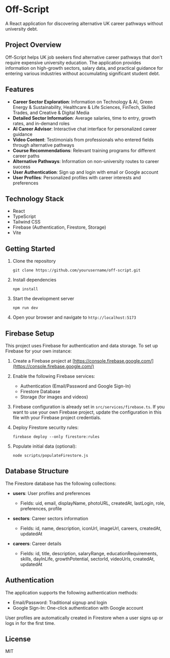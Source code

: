 # Off-Script

A React application for discovering alternative UK career pathways without university debt.

## Project Overview

Off-Script helps UK job seekers find alternative career pathways that don't require expensive university education. The application provides information on high-growth sectors, salary data, and practical guidance for entering various industries without accumulating significant student debt.

## Features

- **Career Sector Exploration**: Information on Technology & AI, Green Energy & Sustainability, Healthcare & Life Sciences, FinTech, Skilled Trades, and Creative & Digital Media
- **Detailed Sector Information**: Average salaries, time to entry, growth rates, and in-demand roles
- **AI Career Advisor**: Interactive chat interface for personalized career guidance
- **Video Content**: Testimonials from professionals who entered fields through alternative pathways
- **Course Recommendations**: Relevant training programs for different career paths
- **Alternative Pathways**: Information on non-university routes to career success
- **User Authentication**: Sign up and login with email or Google account
- **User Profiles**: Personalized profiles with career interests and preferences

## Technology Stack

- React
- TypeScript
- Tailwind CSS
- Firebase (Authentication, Firestore, Storage)
- Vite

## Getting Started

1. Clone the repository
   ```
   git clone https://github.com/yourusername/off-script.git
   ```

2. Install dependencies
   ```
   npm install
   ```

3. Start the development server
   ```
   npm run dev
   ```

4. Open your browser and navigate to `http://localhost:5173`

## Firebase Setup

This project uses Firebase for authentication and data storage. To set up Firebase for your own instance:

1. Create a Firebase project at [https://console.firebase.google.com/](https://console.firebase.google.com/)

2. Enable the following Firebase services:
   - Authentication (Email/Password and Google Sign-In)
   - Firestore Database
   - Storage (for images and videos)

3. Firebase configuration is already set in `src/services/firebase.ts`. If you want to use your own Firebase project, update the configuration in this file with your Firebase project credentials.

4. Deploy Firestore security rules:
   ```
   firebase deploy --only firestore:rules
   ```

5. Populate initial data (optional):
   ```
   node scripts/populateFirestore.js
   ```

## Database Structure

The Firestore database has the following collections:

- **users**: User profiles and preferences
  - Fields: uid, email, displayName, photoURL, createdAt, lastLogin, role, preferences, profile

- **sectors**: Career sectors information
  - Fields: id, name, description, iconUrl, imageUrl, careers, createdAt, updatedAt

- **careers**: Career details
  - Fields: id, title, description, salaryRange, educationRequirements, skills, dayInLife, growthPotential, sectorId, videoUrls, createdAt, updatedAt

## Authentication

The application supports the following authentication methods:

- Email/Password: Traditional signup and login
- Google Sign-In: One-click authentication with Google account

User profiles are automatically created in Firestore when a user signs up or logs in for the first time.

## License

MIT 